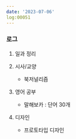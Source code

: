 ```yaml
---
date: '2023-07-06'
log:00051
---
```


### 로그

1. 일과 정리


2. 시사/교양
	- 북저널리즘


3. 영어 공부
	- 말해보카 : 단어 30개


4. 디자인
	- 프로토타입 디자인